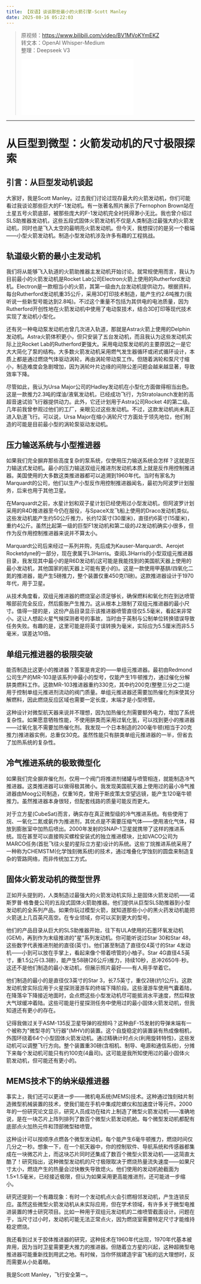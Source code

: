 ```yaml
---
title: 【双语】谈谈那些最小的火箭引擎-Scott Manley
date: 2025-08-16 05:22:03
---
```


> 原视频：https://www.bilibili.com/video/BV1MVoKYmEKZ<br>转文本：OpenAI Whisper-Medium<br>整理：Deepseek V3
>
> <iframe src="//player.bilibili.com/player.html?bvid=BV1MVoKYmEKZ&autoplay=0" scrolling="no" border="0" frameborder="no" framespacing="0" allowfullscreen="true"></iframe>

---

# 从巨型到微型：火箭发动机的尺寸极限探索

## 引言：从巨型发动机谈起

大家好，我是Scott Manley。过去我们讨论过现存最大的火箭发动机，你们可能看过我谈论那些巨大的F-1发动机。有一张著名照片展示了Fernophon Brown站在土星五号火箭底部，被那些庞大的F-1发动机完全衬托得渺小无比。我也曾介绍过SLS助推器发动机，这些五段式固体火箭发动机不仅是人类制造过最强大的火箭发动机，同时也是飞入太空的最明亮火箭发动机。但今天，我想探讨的是另一个极端——小型火箭发动机。制造小型发动机涉及许多有趣的工程挑战。

## 轨道级火箭的最小主发动机

我们将从能够飞入轨道的火箭助推器主发动机开始讨论。就常规使用而言，我认为目前最小的火箭发动机是Rocket Lab公司Electron火箭上使用的Rutherford发动机。Electron是一款相当小的火箭，其第一级由九台发动机提供动力。根据资料，每台Rutherford发动机重35公斤，采用3D打印技术制造，能产生约2.6吨推力(我听说一些新型号能达到2.8吨)。不过这个重量不包括为其供电的电池质量，因为Rutherford开创性地在火箭发动机中使用了电动泵技术，结合3D打印等现代技术实现了发动机小型化。

还有另一种电动泵发动机也曾几次进入轨道，那就是Astra火箭上使用的Delphin发动机。Astra火箭体积更小，但只安装了五台发动机，而且我认为这些发动机实际上比Rocket Lab的Rutherford更强大。采用电动泵发动机的主要原因之一是它大大简化了泵的结构。大多数火箭发动机采用燃气发生器循环或闭式循环设计，本质上都是通过燃烧气体驱动涡轮，再由涡轮带动泵工作。但随着涡轮和泵尺寸缩小，制造难度会急剧增加，因为涡轮叶片边缘的间隙公差问题会越来越显著，导致效率下降。

尽管如此，我认为Ursa Major公司的Hadley发动机在小型化方面做得相当出色。这是一款推力2.3吨的煤油/液氧发动机，已经成功飞行，为Stratolaunch发射的高超音速试验飞行器提供动力。此外，它还计划用于Astra公司Rocket 4的第二级。几年前我曾参观过他们的工厂，亲眼见过这些发动机。不过，这款发动机尚未真正进入轨道飞行。可以说，Ursa Major在缩小涡轮尺寸方面处于领先地位，他们制造的可能是目前最小型的涡轮泵驱动发动机。

## 压力输送系统与小型推进器

如果我们完全摒弃那些高度复杂的泵系统，仅使用压力输送系统会怎样？这就是压力输送式发动机。最小的压力输送双组元推进剂发动机本质上就是反作用控制推进器。美国使用的大多数这类推进器都可以追溯到1960年代。当时有家名为Marquardt的公司，他们以生产小型反作用控制推进器闻名，最初为阿波罗计划服务，后来也用于其他卫星。

在Marquardt之前，水星计划和双子星计划已经使用过小型发动机，但阿波罗计划采用的R4D推进器至今仍在服役，与SpaceX龙飞船上使用的Draco发动机类似。这些发动机能产生约50公斤推力，长约12英寸(30厘米)，直径约6英寸(15厘米)，重约4公斤。虽然比起第一级的巨型F1发动机和第二级的J2发动机确实小很多，但作为反作用控制推进器来说并不算太小。

Marquardt公司后来经过一系列并购，先后成为Kauser-Marquardt、Aerojet Rocketdyne的一部分，现在隶属于L3Harris。查阅L3Harris的小型双组元推进器目录，我发现其中最小的是R6D发动机(这可能是我能找到的美国航天器上使用的最小发动机，其他国家的航天器上可能有更小的)。这是一款使用甲基肼/四氧化二氮的推进器，能产生5磅推力，整个装置仅重450克(1磅)。这款推进器设计于1970年代，用于卫星。

从技术角度看，双组元推进器的燃烧室必须足够长，确保燃料和氧化剂在到达喷管喉部前完全反应，然后膨胀产生推力。这从根本上限制了双组元推进器的最小尺寸。值得一提的是，这份产品目录显示该推进器喷管直径仅5.5毫米，看起来非常小。这让人想起火星气候探测者号的事故，当时由于英制与公制单位转换错误导致任务失败。有趣的是，这里可能是将英寸误转换为毫米，实际应为5.5厘米而非5.5毫米，误差达10倍。

## 单组元推进器的极限突破

能否制造比这更小的推进器？答案是肯定的——单组元推进器。最初由Redmond公司生产的MR-103是该系列中最小的型号，仅能产生1牛顿推力，通过催化分解肼类燃料工作。这款MR-103推进器重约330克，其中约200克(整整三分之二)是用于控制单组元推进剂流动的阀门质量。单组元推进器还需要加热催化剂床使其分解燃料，因此燃烧反应区域也需要一定长度，末端才是小型喷管。

这种设计对微型航天器来说并不理想，因为加热催化剂需要额外电力，增加了系统复杂性。如果愿意牺牲性能，不使用肼类而采用过氧化氢，可以找到更小的推进器——过氧化氢不需要加热催化剂。我发现一个日本制造的200毫牛顿(相当于20克推力)推进器实例，总重仅30克。虽然性能只有肼类单组元推进器的一半，但省去了加热系统的复杂性。

## 冷气推进系统的极致微型化

如果我们完全摒弃催化剂，仅用一个阀门将推进剂储罐与喷管相连，就能制造冷气推进器。这类推进器可以做得极其微小。我发现美国航天器上使用过的最小冷气推进器由Moog公司制造，仅重16克，曾用于斯皮策太空望远镜，能产生120毫牛顿推力。虽然推进器本身很轻，但配套线路的质量可能反而更大。

对于立方星(CubeSat)而言，确实存在真正微型级的冷气推进系统。有些使用丁烷、一氧化二氮或氨作为推进剂，其优点是不需要压缩气体——使用液化气体，释放到膨胀室中加热后喷出。2000年发射的SNAP-1卫星就携带了这样的推进系统。现在甚至可以直接购买螺栓安装式的独立推进模块，比如VACO公司为MARCO任务(首批飞往火星的星际立方星)设计的系统。这些丁烷推进系统采用了一种称为CHEMSTM(化学蚀刻微系统)的技术，通过堆叠化学蚀刻的圆盘来制造复杂的管路网络，而非传统加工方式。

## 固体火箭发动机的微型世界

正如开头提到的，人类制造过最强大的火箭发动机实际上是固体火箭发动机——诺斯罗普·格鲁曼公司的五段式固体火箭助推器。他们提供从巨型SLS助推器到小型发动机的全系列产品。如果你玩过模型火箭，就知道那些小小的黑火药发动机能把火箭送上几百英尺高空。在专业领域，你可以买到更大的型号。

他们的产品目录从巨大的SLS助推器开始，往下有ULA使用的石墨环氧发动机(GEM)，再到作为末级推进的"星"系列发动机。你可能听说过Star 30和Star 48，这些数字代表推进剂舱的直径(英寸)。他们甚至制造了直径仅4英寸的Star 4发动机——小到可以放在手掌上，看起来像个带着喷管的小柚子。Star 4G直径4.5英寸，重1.5公斤(3.3磅)，能产生58磅(26公斤)推力，持续10秒，总冲2650牛·秒。这还不是他们制造的最小发动机，但展示照片最好——有人用手举着它。

他们制造的最小的是直径仅3英寸的Star 3，长7.5英寸，重仅2磅(约1公斤)。这款发动机曾实际应用于火星探测漫游车的终端下降阶段。这些漫游车使用气囊着陆，在降落伞下降接近地面时，会点燃这些小型发动机尽可能抵消水平速度，然后释放大气球缓冲着陆。这些可能是行星探测任务中使用过的最小固体火箭发动机，但我知道还有更小的存在。

记得我做过关于ASM-135反卫星导弹的视频吗？这种由F-15发射的导弹末端有一个被称为"微型寻的飞行器"(MHV)的装置。这个自旋稳定的装置装有热成像相机，外围环绕着64个小型固体火箭发动机。通过精确计时点火(利用旋转特性)，这些发动机可以调整飞行方向。整个装置重30磅(含相机、制导、电源和通信系统)，分摊下来每个发动机可能只有约100克(4盎司)。这可能是我所知使用过的最小固体火箭发动机，但可能还有更小的。

## MEMS技术下的纳米级推进器

事实上，我们还可以更进一步——微机电系统(MEMS)技术。这种通过蚀刻硅片制造微型机械装置的技术，使我们能在手机中集成陀螺仪和加速度计等元件。2000年的一份研究论文显示，研究人员成功在硅片上制造了微型火箭发动机——准确地说，是在一块芯片上阵列排列了数百个微型火箭发动机舱。每个微型发动机都配有底部点火加热元件和顶部微型硅喷管。

这种设计可以按顺序点燃各个微型发动机，每个能产生6毫牛顿推力，燃烧时间仅几分之一秒。想象一下，在一个航天器中，你的控制软件、导航系统和传感器都集成在一块微芯片上，而这块芯片同时还集成了数百个微型火箭发动机——这简直太酷了！研究指出，这种微型发动机的尺寸极限取决于燃烧热量流失速度——如果尺寸太小，燃烧产生的热量会过快散失导致熄火。他们使用的发动机舱截面为1.5×1.5毫米，已经接近极限，但认为如果采用更高能推进剂，还可能进一步缩小。

研究还提到一个有趣现象：有时一个发动机点火会引燃相邻发动机，产生连锁反应。虽然这些微型火箭发动机从未实际应用，但在学术领域，有许多关于微型电推进装置的博士研究项目。比如一种用于双组元发动机的二维喷管截面设计。问题在于，当尺寸过小时，发动机可能无法正常点火，因为燃烧室需要特定尺寸才能维持稳定燃烧。

我还看到过关于胶体推进器的研究，这种技术在1960年代出现，1970年代基本被弃用，因为当时卫星需要更大推力的推进器。但随着立方星的兴起，这种超微型电推进器可能重新找到用武之地。有时候，当你怀揣建造宇宙飞船的远大理想时，反而需要从小处着眼。

我是Scott Manley，飞行安全第一。